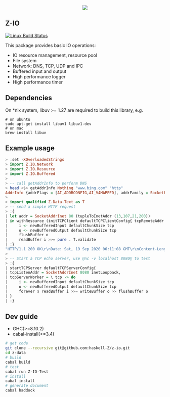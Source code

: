 <p align=center>
  <img src="https://github.com/haskell-Z/Z/raw/master/projectZ.svg">
</p>

## Z-IO

[![Linux Build Status](https://img.shields.io/travis/haskell-z/z-io/master.svg?label=Linux%20build)](https://travis-ci.org/haskell-z/z-io)

This package provides basic IO operations:

* IO resource management, resource pool
* File system
* Network: DNS, TCP, UDP and IPC
* Buffered input and output
* High performance logger
* High performance timer

## Dependencies

On *nix system, libuv >= 1.27 are required to build this library, e.g.

```base
# on ubuntu
sudo apt-get install libuv1 libuv1-dev
# on mac
brew install libuv
```


## Example usage

```haskell
> :set -XOverloadedStrings  
> import Z.IO.Network
> import Z.IO.Resource
> import Z.IO.Buffered
> 
> -- call getAddrInfo to perform DNS
> head <$> getAddrInfo Nothing "www.bing.com" "http"
AddrInfo {addrFlags = [AI_ADDRCONFIG,AI_V4MAPPED], addrFamily = SocketFamily 2, addrSocketType = SocketType 1, addrProtocol = ProtocolNumber 6, addrAddress = 204.79.197.200:80, addrCanonName = }
>
> import qualified Z.Data.Text as T
> -- send a simple HTTP request
> :{
| let addr = SocketAddrInet 80 (tupleToInetAddr (13,107,21,200))
| in withResource (initTCPClient defaultTCPClientConfig{ tcpRemoteAddr = addr}) $ \ tcp -> do
|     i <- newBufferedInput defaultChunkSize tcp 
|     o <- newBufferedOutput defaultChunkSize tcp
|     flushBuffer o
|     readBuffer i >>= pure . T.validate
| :}
"HTTP/1.1 200 OK\r\nDate: Sat, 19 Sep 2020 06:11:08 GMT\r\nContent-Length: 0\r\n\r\n"
>
> -- Start a TCP echo server, use @nc -v localhost 8080@ to test
> :{
| startTCPServer defaultTCPServerConfig{
| tcpListenAddr = SocketAddrInet 8080 inetLoopback,
| tcpServerWorker = \ tcp -> do
|     i <- newBufferedInput defaultChunkSize tcp 
|     o <- newBufferedOutput defaultChunkSize tcp
|     forever $ readBuffer i >>= writeBuffer o >> flushBuffer o
| }
| :}
```

## Dev guide

+ GHC(>=8.10.2) 
+ cabal-install(>=3.4)

```bash
# get code
git clone --recursive git@github.com:haskell-Z/z-io.git 
cd z-data
# build
cabal build
# test
cabal run Z-IO-Test
# install 
cabal install
# generate document
cabal haddock
```
